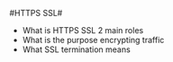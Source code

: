 #HTTPS SSL#

- What is HTTPS SSL 2 main roles
- What is the purpose encrypting traffic
- What SSL termination means

